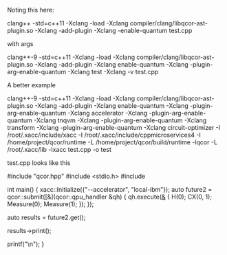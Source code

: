 Noting this here:

clang++ -std=c++11 -Xclang -load -Xclang compiler/clang/libqcor-ast-plugin.so -Xclang -add-plugin -Xclang -enable-quantum test.cpp

with args

clang++-9 -std=c++11 -Xclang -load -Xclang compiler/clang/libqcor-ast-plugin.so -Xclang -add-plugin -Xclang enable-quantum -Xclang -plugin-arg-enable-quantum -Xclang test -Xclang -v test.cpp

A better example

clang++-9 -std=c++11 -Xclang -load -Xclang compiler/clang/libqcor-ast-plugin.so
    -Xclang -add-plugin -Xclang enable-quantum
    -Xclang -plugin-arg-enable-quantum -Xclang accelerator
    -Xclang -plugin-arg-enable-quantum -Xclang tnqvm
    -Xclang -plugin-arg-enable-quantum -Xclang transform
    -Xclang -plugin-arg-enable-quantum -Xclang circuit-optimizer
    -I /root/.xacc/include/xacc -I /root/.xacc/include/cppmicroservices4
    -I /home/project/qcor/runtime -L /home/project/qcor/build/runtime
    -lqcor -L /root/.xacc/lib -lxacc test.cpp -o test

test.cpp looks like this

#include "qcor.hpp"
#include <stdio.h>
#include <string>

int main() {
  xacc::Initialize({"--accelerator", "local-ibm"});
  auto future2 = qcor::submit([&](qcor::qpu_handler &qh) {
    qh.execute([&]() {
      H(0);
      CX(0, 1);
      Measure(0);
      Measure(1);
    });
  });

  auto results = future2.get();

  results->print();

  printf("\n");
}